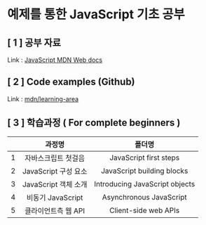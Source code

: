 # 예제를 통한 JavaScript 기초 공부

## [ 1 ] 공부 자료

Link : [JavaScript MDN Web docs](https://developer.mozilla.org/ko/docs/Web/JavaScript)

## [ 2 ] Code examples (Github)

Link : [mdn/learning-area](https://github.com/mdn/learning-area)

## [ 3 ] 학습과정 ( For complete beginners )

|     |        과정명        |             폴더명             |
| :-: | :------------------: | :----------------------------: |
|  1  | 자바스크립트 첫걸음  |     JavaScript first steps     |
|  2  | JavaScript 구성 요소 |   JavaScript building blocks   |
|  3  | JavaScript 객체 소개 | Introducing JavaScript objects |
|  4  |  비동기 JavaScript   |    Asynchronous JavaScript     |
|  5  | 클라이언트측 웹 API  |      Client-side web APIs      |
